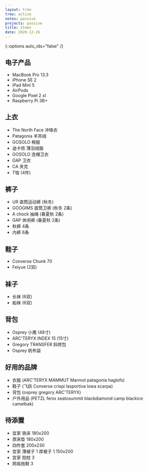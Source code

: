 ```yaml
---
layout: tree
tree: active
notes: passive
projects: passive
title: Items
date: 2020-12-26
---
```



{::options auto_ids="false" /}


## 电子产品
* MacBook Pro 13.3
* iPhone SE 2
* iPad Mini 5
* AirPods
* Google Pixel 2 xl
* Raspberry Pi 3B+

## 上衣
* The North Face 冲锋衣
* Patagonia 羊羔绒
* GOSOLO 棉服
* 迪卡侬 薄羽绒服
* GOSOLO 连帽卫衣
* GAP 卫衣
* CA 夹克
* T恤 (4件)

## 裤子
* UR 直筒运动裤 (秋冬)
* GOOGIMS 直筒卫裤 (秋冬 2条)
* A chock 抽绳 (春夏秋 2条)
* GAP 休闲裤 (春夏秋 2条)
* 秋裤 4条
* 内裤 6条

## 鞋子
* Converse Chunk 70
* Feiyue (2双)

## 袜子
* 长袜 (6双)
* 船袜 (6双)

## 背包
* Osprey 小鹰 (48寸)
* ARC'TERYX INDEX 15 (15寸)
* Gregory TRANSFER 斜挎包
* Osprey 帆布袋

## 好用的品牌
* 衣服 (ARC'TERYX MAMMUT Marmot patagonia haglofs)
* 鞋子 (飞跃 Converse crispi lasportiva lowa scarpa)
* 背包 (osprey gregory ARC'TERYX)
* 户外用品 (PETZL fenix seatosummit blackdiamond camp blackice camelbak)

## 待添置
* 宜家 铁床 180x200
* 厚床垫 180x200
* 四件套 200x230
* 宜家 薄被子 1 厚被子 1 150x200
* 宜家 抱枕 3
* 网易拖鞋 3

